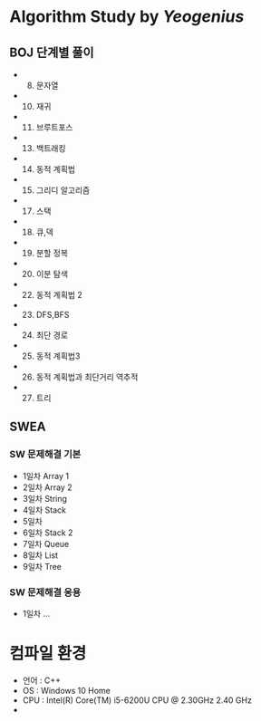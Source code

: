 # Algorithm Study by *Yeogenius*
## BOJ 단계별 풀이
- 08. 문자열
- 10. 재귀
- 11. 브루트포스
- 13. 백트래킹
- 14. 동적 계획법
- 15. 그리디 알고리즘
- 17. 스택
- 18. 큐,덱
- 19. 분할 정복
- 20. 이분 탐색
- 22. 동적 계획법 2
- 23. DFS,BFS
- 24. 최단 경로
- 25. 동적 계획법3
- 26. 동적 계획법과 최단거리 역추적
- 27. 트리

## SWEA
### SW 문제해결 기본
- 1일차 Array 1
- 2일차 Array 2
- 3일차 String
- 4일차 Stack
- 5일차
- 6일차 Stack 2
- 7일차 Queue
- 8일차 List
- 9일차 Tree
### SW 문제해결 응용
- 1일차 ...
# 컴파일 환경
- 언어 : C++
- OS : Windows 10 Home
- CPU : Intel(R) Core(TM) i5-6200U CPU @ 2.30GHz 2.40 GHz
- 
